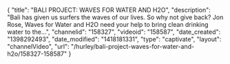 {
    "title": "BALI PROJECT: WAVES FOR WATER AND H2O",
    "description": "Bali has given us surfers the waves of our lives. So why not give back? Jon Rose, Waves for Water and H2O need your help to bring clean drinking water to the...",
    "channelid": "158327",
    "videoid": "158587",
    "date_created": "1398292493",
    "date_modified": "1418181331",
    "type": "captivate",
    "layout": "channelVideo",
    "url": "\/hurley\/bali-project-waves-for-water-and-h2o\/158327-158587"
}